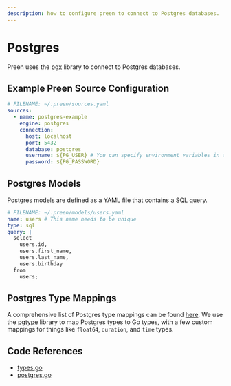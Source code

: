 ```yaml
---
description: how to configure preen to connect to Postgres databases.
---
```


# Postgres

Preen uses the [pgx](https://github.com/jackc/pgx) library to connect to Postgres databases.

## Example Preen Source Configuration

```yaml
# FILENAME: ~/.preen/sources.yaml
sources:
  - name: postgres-example
    engine: postgres
    connection:
      host: localhost
      port: 5432
      database: postgres
      username: ${PG_USER} # You can specify environment variables in the sources.yaml file.
      password: ${PG_PASSWORD}    
```

## Postgres Models

Postgres models are defined as a YAML file that contains a SQL query.

```yaml
# FILENAME: ~/.preen/models/users.yaml
name: users # This name needs to be unique
type: sql
query: |
  select
    users.id,
    users.first_name,
    users.last_name,
    users.birthday
  from
    users;
```

## Postgres Type Mappings

A comprehensive list of Postgres type mappings can be found [here](https://github.com/preendata/preen/blob/main/internal/engine/types.go#L190-L240). We use the [pgtype](https://pkg.go.dev/github.com/jackc/pgtype) library to map Postgres types to Go types, with a few custom mappings for things like `float64`, `duration`, and `time` types.

## Code References

- [types.go](https://github.com/preendata/preen/blob/main/internal/engine/types.go)
- [postgres.go](https://github.com/preendata/preen/blob/main/internal/engine/postgres.go)
